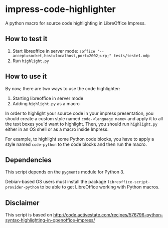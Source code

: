 impress-code-highlighter
========================

A python macro for source code highlighting in LibreOffice Impress.

## How to test it
 1. Start libreoffice in server mode: `soffice "--accept=socket,host=localhost,port=2002;urp;" tests/teste1.odp`
 2. Run `highlight.py`


## How to use it
By now, there are two ways to use the code highlighter:
 1. Starting libreoffice in server mode
 2. Adding `highlight.py` as a macro

In order to highlight your source code in your impress presentation, you should create a custom style named `code-<language name>` and apply it to all the text boxes you'd want to highlight. Then, you should run `highlight.py` either in an OS shell or as a macro inside Impress.

For example, to highlight some Python code blocks, you have to apply a style named `code-python` to the code blocks and then run the macro.


## Dependencies
This script depends on the `pygments` module for Python 3.

Debian-based OS users must install the package `libreoffice-script-provider-python` to be able to get LibreOffice working with Python macros.

## Disclaimer
This script is based on http://code.activestate.com/recipes/576796-python-syntax-highlighting-in-openoffice-impress/
